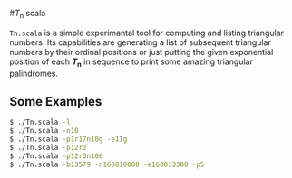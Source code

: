 #_T_<sub>n</sub> scala

`Tn.scala` is a simple experimantal tool for computing and listing triangular numbers.
Its capabilities are generating a list of subsequent triangular numbers by their ordinal positions or just putting the given 
exponential position of each **_T_<sub>n</sub>** in sequence to print some amazing triangular palindromes.

## Some Examples
```bash
$ ./Tn.scala -l
$ ./Tn.scala -n10
$ ./Tn.scala -p1r17n10g -e11g
$ ./Tn.scala -p12r2
$ ./Tn.scala -p12r3n100
$ ./Tn.scala -b13579 -n160010000 -e160013300 -p5
```
